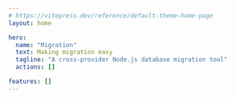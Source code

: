 ```yaml
---
# https://vitepress.dev/reference/default-theme-home-page
layout: home

hero:
  name: "Migration"
  text: Making migration easy
  tagline: "A cross-provider Node.js database migration tool"
  actions: []

features: []
---
```

